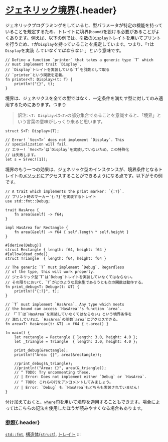 # [ジェネリック境界](#ジェネリック境界){.header}

ジェネリックプログラミングをしていると、型パラメータが特定の機能を持っていることを規定するため、トレイトに境界(`bound`)を設ける必要があることがよくあります。例えば、以下の例では、引数の`Display`トレイトを用いてプリントを行うため、`T`が`Display`を持っていることを規定しています。つまり、「`T`は`Display`を実装
*していなくてはならない* 」という意味です。

``` {.rust .ignore}
// Define a function `printer` that takes a generic type `T` which
// must implement trait `Display`.
// `Display`トレイトを実装している`T`を引数として取る
// `printer`という関数を定義。
fn printer<T: Display>(t: T) {
    println!("{}", t);
}
```

境界は、ジェネリクスを全ての型ではなく、一定条件を満たす型に対してのみ適用するためにあります。つまり

> 訳注:
> `<T: Display>`は`<T>`の部分集合であることを意識すると、「境界」という言葉の意味がしっくり来ると思います。

``` {.rust .ignore}
struct S<T: Display>(T);

// Error! `Vec<T>` does not implement `Display`. This
// specialization will fail.
// エラー! `Vec<T>`は`Display`を実装していないため、この特殊化
// は失敗します。
let s = S(vec![1]);
```

境界のもう一つの効果は、ジェネリック型のインスタンスが、境界条件となるトレイトの[メソッド](../fn/methods.html)にアクセスすることができるようになる点です。以下がその例です。

    // A trait which implements the print marker: `{:?}`.
    // プリント時のマーカー`{:?}`を実装するトレイト
    use std::fmt::Debug;

    trait HasArea {
        fn area(&self) -> f64;
    }

    impl HasArea for Rectangle {
        fn area(&self) -> f64 { self.length * self.height }
    }

    #[derive(Debug)]
    struct Rectangle { length: f64, height: f64 }
    #[allow(dead_code)]
    struct Triangle  { length: f64, height: f64 }

    // The generic `T` must implement `Debug`. Regardless
    // of the type, this will work properly.
    // ジェネリック型`T`は`Debug`トレイトを実装していなくてはならない。
    // その限りにおいて、`T`がどのような具象型であろうとも次の関数は動作する。
    fn print_debug<T: Debug>(t: &T) {
        println!("{:?}", t);
    }

    // `T` must implement `HasArea`. Any type which meets
    // the bound can access `HasArea`'s function `area`.
    // 「`T`は`HasArea`を実装していなくてはならない」という境界条件を
    // 満たしていれば、`HasArea`の関数`area`にアクセスできる。
    fn area<T: HasArea>(t: &T) -> f64 { t.area() }

    fn main() {
        let rectangle = Rectangle { length: 3.0, height: 4.0 };
        let _triangle = Triangle  { length: 3.0, height: 4.0 };

        print_debug(&rectangle);
        println!("Area: {}", area(&rectangle));

        //print_debug(&_triangle);
        //println!("Area: {}", area(&_triangle));
        // ^ TODO: Try uncommenting these.
        // | Error: Does not implement either `Debug` or `HasArea`. 
        // ^ TODO: これらの行をアンコメントしてみましょう。
        // | Error: `Debug` も `HasArea`もどちらも実装されていません!
    }

付け加えておくと、[`where`](../generics/where.html)句を用いて境界を適用することもできます。場合によってはこちらの記法を使用したほうが読みやすくなる場合もあります。

### [参照](#参照){.header}

[`std::fmt`](../hello/print.html),
[構造体(`struct`)](../custom_types/structs.html),
[トレイト](../trait.html)
:::

